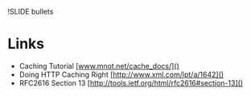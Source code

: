 
!SLIDE bullets

# Links

 * Caching Tutorial [www.mnot.net/cache_docs/]()
 * Doing HTTP Caching Right [http://www.xml.com/lpt/a/1642]()
 * RFC2616 Section 13 [http://tools.ietf.org/html/rfc2616#section-13]()




